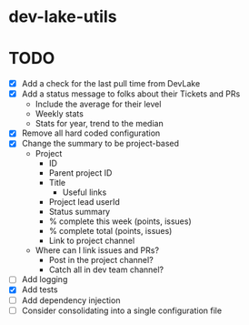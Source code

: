 # dev-lake-utils

# TODO

- [x] Add a check for the last pull time from DevLake
- [x] Add a status message to folks about their Tickets and PRs
  - Include the average for their level
  - Weekly stats
  - Stats for year, trend to the median
- [x] Remove all hard coded configuration
- [x] Change the summary to be project-based
  * Project
    * ID
    * Parent project ID
    * Title
      * Useful links
    * Project lead userId
    * Status summary
    * % complete this week (points, issues)
    * % complete total (points, issues)
    * Link to project channel
  * Where can I link issues and PRs?
    * Post in the project channel?
    * Catch all in dev team channel?
- [ ] Add logging
- [x] Add tests
- [ ] Add dependency injection
- [ ] Consider consolidating into a single configuration file
